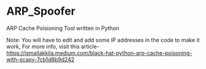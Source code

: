 # ARP_Spoofer
ARP Cache Poisioning Tool written in Python

Note: You will have to edit and add some IP addresses in the code to make it work,
For more info, visit this article- https://ismailakkila.medium.com/black-hat-python-arp-cache-poisoning-with-scapy-7cb1d8b9d242
